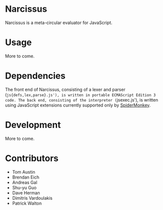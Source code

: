 # Narcissus

Narcissus is a meta-circular evaluator for JavaScript.

# Usage

More to come.

# Dependencies

The front end of Narcissus, consisting of a lexer and parser (`js{defs,lex,parse}.js'), is written in portable ECMAScript Edition 3 code. The back end, consisting of the interpreter (`jsexec.js'), is written using JavaScript extensions currently supported only by [SpiderMonkey](http://www.mozilla.org/js/spidermonkey/).

# Development

More to come.

# Contributors

* Tom Austin
* Brendan Eich
* Andreas Gal
* Shu-yu Guo
* Dave Herman
* Dimitris Vardoulakis
* Patrick Walton
